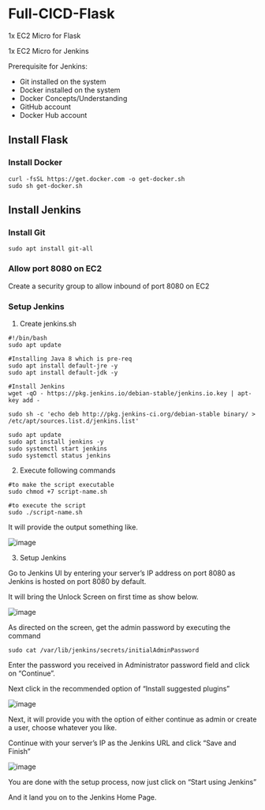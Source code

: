 
# Full-CICD-Flask

1x EC2 Micro for Flask

1x EC2 Micro for Jenkins

Prerequisite for Jenkins:
-   Git installed on the system
-   Docker installed on the system
-   Docker Concepts/Understanding
-   GitHub account
-   Docker Hub account

## Install Flask
### Install Docker
```
curl -fsSL https://get.docker.com -o get-docker.sh
sudo sh get-docker.sh
```

## Install Jenkins
### Install Git
```
sudo apt install git-all
```
### Allow port 8080 on EC2
Create a security group to allow inbound of port 8080 on EC2

### Setup Jenkins
1. Create jenkins.sh
```
#!/bin/bash
sudo apt update

#Installing Java 8 which is pre-req
sudo apt install default-jre -y
sudo apt install default-jdk -y

#Install Jenkins
wget -qO - https://pkg.jenkins.io/debian-stable/jenkins.io.key | apt-key add -

sudo sh -c 'echo deb http://pkg.jenkins-ci.org/debian-stable binary/ > /etc/apt/sources.list.d/jenkins.list'

sudo apt update
sudo apt install jenkins -y
sudo systemctl start jenkins
sudo systemctl status jenkins
```
2.  Execute following commands
```
#to make the script executable
sudo chmod +7 script-name.sh

#to execute the script
sudo ./script-name.sh
```
It will provide the output something like.

![image](https://user-images.githubusercontent.com/9726028/147325775-9cc6ac2f-11fa-433a-95d4-bb2c6150b50e.png)

3. Setup Jenkins

Go to Jenkins UI by entering your server’s IP address on port 8080 as Jenkins is hosted on port 8080 by default.

It will bring the Unlock Screen on first time as show below.

![image](https://user-images.githubusercontent.com/9726028/147325809-654d3088-3c09-4ac4-bae8-db20b28418b1.png)

As directed on the screen, get the admin password by executing the command
```
sudo cat /var/lib/jenkins/secrets/initialAdminPassword
```
Enter the password you received in Administrator password field and click on “Continue”.

Next click in the recommended option of “Install suggested plugins”

![image](https://miro.medium.com/max/700/1*y0RL0OMGExb6NIJraoiy_A.png)

Next, it will provide you with the option of either continue as admin or create a user, choose whatever you like.

Continue with your server’s IP as the Jenkins URL and click “Save and Finish”

![image](https://user-images.githubusercontent.com/9726028/147325938-5124766f-d1cf-48be-b6d1-9115f79f059b.png)

You are done with the setup process, now just click on “Start using Jenkins”

And it land you on to the Jenkins Home Page.



